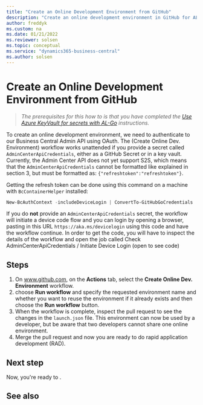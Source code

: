 ```yaml
---
title: "Create an Online Development Environment from GitHub"
description: "Create an online development environment in GitHub for AL-Go for Business Central"
author: freddyk
ms.custom: na
ms.date: 01/21/2022
ms.reviewer: solsen
ms.topic: conceptual
ms.service: "dynamics365-business-central"
ms.author: solsen
---
```


# Create an Online Development Environment from GitHub

> *The prerequisites for this how to is that you have completed the [Use Azure KeyVault for secrets with AL-Go](algo-use-azure-keyvault-for-secrets.md) instructions.* 

To create an online development environment, we need to authenticate to our Business Central Admin API using OAuth. The (Create Online Dev. Environment) workflow works unattended if you provide a secret called `AdminCenterApiCredentials`, either as a GitHub Secret or in a key vault. Currently, the Admin Center API does not yet support S2S, which means that the `AdminCenterApiCredentials` cannot be formatted like explained in section 3, but must be formatted as: `{"refreshtoken":"refreshtoken"}`.

Getting the refresh token can be done using this command on a machine with `BcContainerHelper` installed:

```powershell
New-BcAuthContext -includeDeviceLogin | ConvertTo-GitHubGoCredentials | Set-Clipboard
```

If you do **not** provide an `AdminCenterApiCredentials` secret, the workflow will initiate a device code flow and you can login by opening a browser, pasting in this URL `https://aka.ms/devicelogin` using this code and have the workflow continue. In order to get the code, you will have to inspect the details of the workflow and open the job called Check AdminCenterApiCredentials / Initiate Device Login (open to see code)

## Steps

1. On www.github.com, on the **Actions** tab, select the **Create Online Dev. Environment** workflow.
1. choose **Run workflow** and specify the requested environment name and whether you want to reuse the environment if it already exists and then choose the **Run workflow** button.
1. When the workflow is complete, inspect the pull request to see the changes in the `launch.json` file. This environment can now be used by a developer, but be aware that two developers cannot share one online environment.
1. Merge the pull request and now you are ready to do rapid application development (RAD).


## Next step

Now, you're ready to []().

## See also